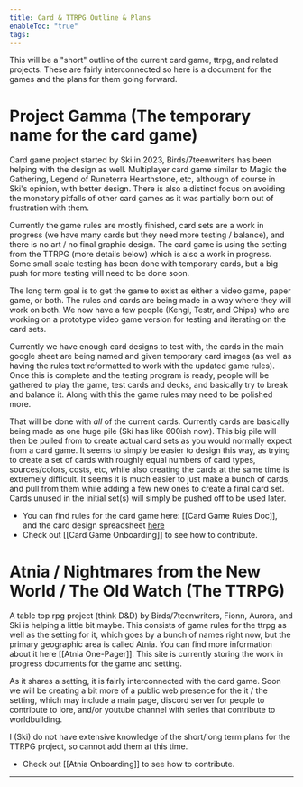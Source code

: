 ```yaml
---
title: Card & TTRPG Outline & Plans
enableToc: "true"
tags:
---
```

This will be a "short" outline of the current card game, ttrpg, and related projects. These are fairly interconnected so here is a document for the games and the plans for them going forward.

# Project Gamma (The temporary name for the card game)

Card game project started by Ski in 2023, Birds/7teenwriters has been helping with the design as well. Multiplayer card game similar to Magic the Gathering, Legend of Runeterra Hearthstone, etc, although of course in Ski's opinion, with better design. There is also a distinct focus on avoiding the monetary pitfalls of other card games as it was partially born out of frustration with them. 

Currently the game rules are mostly finished, card sets are a work in progress (we have many cards but they need more testing / balance), and there is no art / no final graphic design. The card game is using the setting from the TTRPG (more details below) which is also a work in progress. Some small scale testing has been done with temporary cards, but a big push for more testing will need to be done soon.

The long term goal is to get the game to exist as either a video game, paper game, or both. The rules and cards are being made in a way where they will work on both. We now have a few people (Kengi, Testr, and Chips) who are working on a prototype video game version for testing and iterating on the card sets.

Currently we have enough card designs to test with, the cards in the main google sheet are being named and given temporary card images (as well as having the rules text reformatted to work with the updated game rules). Once this is complete and the testing program is ready, people will be gathered to play the game, test cards and decks, and basically try to break and balance it. Along with this the game rules may need to be polished more.

That will be done with *all* of the current cards. Currently cards are basically being made as one huge pile (Ski has like 600ish now). This big pile will then be pulled from to create actual card sets as you would normally expect from a card game. It seems to simply be easier to design this way, as trying to create a set of cards with roughly equal numbers of card types, sources/colors, costs, etc, while also creating the cards at the same time is extremely difficult. It seems it is much easier to just make a bunch of cards, and pull from them while adding a few new ones to create a final card set. Cards unused in the initial set(s) will simply be pushed off to be used later.

- You can find rules for the card game here: [[Card Game Rules Doc]], and the card design spreadsheet [here](https://docs.google.com/spreadsheets/d/1RDuqokq3RVDQv1vOBgSlnQbRpQ1KFyX1tBaPVvDhRUk/edit#gid=1256812815)
- Check out [[Card Game Onboarding]] to see how to contribute.
# Atnia / Nightmares from the New World / The Old Watch (The TTRPG)

A table top rpg project (think D&D) by Birds/7teenwriters, Fionn, Aurora, and Ski is helping a little bit maybe. This consists of game rules for the ttrpg as well as the setting for it, which goes by a bunch of names right now, but the primary geographic area is called Atnia. You can find more information about it here [[Atnia One-Pager]]. This site is currently storing the work in progress documents for the game and setting.

As it shares a setting, it is fairly interconnected with the card game. Soon we will be creating a bit more of a public web presence for the it / the setting, which may include a main page, discord server for people to contribute to lore, and/or youtube channel with series that contribute to worldbuilding.

I (Ski) do not have extensive knowledge of the short/long term plans for the TTRPG project, so cannot add them at this time.

- Check out [[Atnia Onboarding]] to see how to contribute.

---
